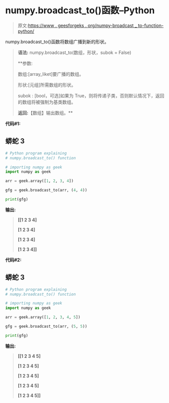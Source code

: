# numpy.broadcast_to()函数–Python

> 原文:[https://www . geesforgeks . org/numpy-broadcast _ to-function-python/](https://www.geeksforgeeks.org/numpy-broadcast_to-function-python/)

numpy.broadcast_to()函数将数组广播到新的形状。

> **语法:** numpy.broadcast_to(数组，形状，subok = False)
> 
>  **参数:
> 
> 数组:[array_liket]要广播的数组。
> 
> 形状:[元组]所需数组的形状。
> 
> subok : [bool，可选]如果为 True，则将传递子类，否则默认情况下，返回的数组将被强制为基类数组。
> 
> **返回:**【数组】输出数组。**

**代码#1:**

## **蟒蛇 3**

```py
# Python program explaining
# numpy.broadcast_to() function

# importing numpy as geek
import numpy as geek

arr = geek.array([1, 2, 3, 4])

gfg = geek.broadcast_to(arr, (4, 4))

print(gfg)
```

**输出:**

> **[[1 2 3 4]**
> 
> **[1 2 3 4]**
> 
> **[1 2 3 4]**
> 
> **[1 2 3 4]]**

**代码#2:**

## **蟒蛇 3**

```py
# Python program explaining
# numpy.broadcast_to() function

# importing numpy as geek
import numpy as geek

arr = geek.array([1, 2, 3, 4, 5])

gfg = geek.broadcast_to(arr, (5, 5))

print(gfg)
```

**输出:**

> **[[1 2 3 4 5]**
> 
> **[1 2 3 4 5]**
> 
> **[1 2 3 4 5]**
> 
> **[1 2 3 4 5]**
> 
> **[1 2 3 4 5]]**